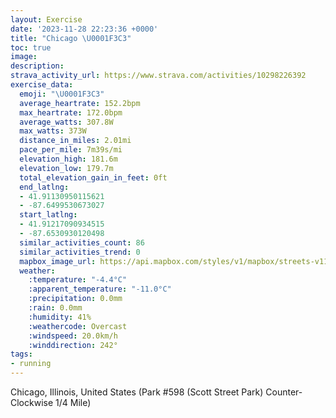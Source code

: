 ```yaml
---
layout: Exercise
date: '2023-11-28 22:23:36 +0000'
title: "Chicago \U0001F3C3"
toc: true
image:
description:
strava_activity_url: https://www.strava.com/activities/10298226392
exercise_data:
  emoji: "\U0001F3C3"
  average_heartrate: 152.2bpm
  max_heartrate: 172.0bpm
  average_watts: 307.8W
  max_watts: 373W
  distance_in_miles: 2.01mi
  pace_per_mile: 7m39s/mi
  elevation_high: 181.6m
  elevation_low: 179.7m
  total_elevation_gain_in_feet: 0ft
  end_latlng:
  - 41.91130950115621
  - -87.6499530673027
  start_latlng:
  - 41.91217090934515
  - -87.6530930120498
  similar_activities_count: 86
  similar_activities_trend: 0
  mapbox_image_url: https://api.mapbox.com/styles/v1/mapbox/streets-v11/static/path-5+787af2-1.0(e%7Bx~F%7Ck~uOAqBv%40_Ab%40%7B%40X_%40VULYZc%40Te%40Ys%40ASC%7DFBk%40GuF%40_%40ImGDiBEw%40Be%40DOFGt%40YFA%5E%40TDDLGj%40DvCD%60ADPNPTHL%40tAGZQJQDK%40S%3Fs%40EyBGYOWUKSCs%40B_%40FKDOPELGd%40%3FfD%40HDNVVVHpACVGPMJUDY%3F%7D%40EmBIe%40UUUG_%40%3FaAFQLGHENCHCpA%3F%60BJf%40LNRNLBnAETEHGR%5DDO%3FgCCm%40EWEKQQQK_A%40_%40BSFIHKRENCd%40AdC%40TDTX%5CJDRBt%40Ch%40GVQJWBO%40%5BEuCG%5BKSMMKCgCEQESMMAwAJOBc%40TATDl%40Bh%40Af%40F~%40Cf%40DpAGXAj%40HnCC%60%40BrAAb%40DhE),pin-s-s+e5b22e(-87.65135,41.91171),pin-s-f+89ae00(-87.64822000000004,41.911019999999965)/auto/800x800?access_token=pk.eyJ1Ijoiam9zaGJlY2ttYW4iLCJhIjoiY205eWR2aDd1MWZ6djJrbXc4a3M0bWZleiJ9.XiG9OWkNcZk2QzjJbxLB4A
  weather:
    :temperature: "-4.4°C"
    :apparent_temperature: "-11.0°C"
    :precipitation: 0.0mm
    :rain: 0.0mm
    :humidity: 41%
    :weathercode: Overcast
    :windspeed: 20.0km/h
    :winddirection: 242°
tags:
- running
---
```

Chicago, Illinois, United States (Park #598 (Scott Street Park) Counter-Clockwise 1/4 Mile)
